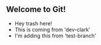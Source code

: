 ## Welcome to Git!

- Hey trash here!
- This is coming from 'dev-clark'
- I'm adding this from 'test-branch'